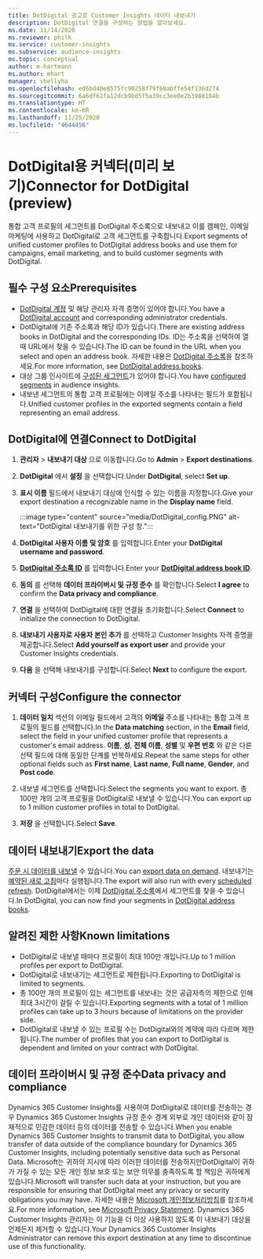 ```yaml
---
title: DotDigital 광고로 Customer Insights 데이터 내보내기
description: DotDigital 연결을 구성하는 방법을 알아보세요.
ms.date: 11/14/2020
ms.reviewer: philk
ms.service: customer-insights
ms.subservice: audience-insights
ms.topic: conceptual
author: m-hartmann
ms.author: mhart
manager: shellyha
ms.openlocfilehash: ed6bd40e8575fc90258f79f60abffe54f136d274
ms.sourcegitcommit: 6a6df62fa12dcb9bd5f5a39cc3ee0e2b3988184b
ms.translationtype: HT
ms.contentlocale: ko-KR
ms.lasthandoff: 11/25/2020
ms.locfileid: "4644456"
---
```

# <a name="connector-for-dotdigital-preview"></a><span data-ttu-id="54780-103">DotDigital용 커넥터(미리 보기)</span><span class="sxs-lookup"><span data-stu-id="54780-103">Connector for DotDigital (preview)</span></span>

<span data-ttu-id="54780-104">통합 고객 프로필의 세그먼트를 DotDigital 주소록으로 내보내고 이를 캠페인, 이메일 마케팅에 사용하고 DotDigital로 고객 세그먼트를 구축합니다.</span><span class="sxs-lookup"><span data-stu-id="54780-104">Export segments of unified customer profiles to DotDigital address books and use them for campaigns, email marketing, and to build customer segments with DotDigital.</span></span> 

## <a name="prerequisites"></a><span data-ttu-id="54780-105">필수 구성 요소</span><span class="sxs-lookup"><span data-stu-id="54780-105">Prerequisites</span></span>

-   <span data-ttu-id="54780-106">[DotDigital 계정](https://dotdigital.com/) 및 해당 관리자 자격 증명이 있어야 합니다.</span><span class="sxs-lookup"><span data-stu-id="54780-106">You have a [DotDigital account](https://dotdigital.com/) and corresponding administrator credentials.</span></span>
-   <span data-ttu-id="54780-107">DotDigital에 기존 주소록과 해당 ID가 있습니다.</span><span class="sxs-lookup"><span data-stu-id="54780-107">There are existing address books in DotDigital and the corresponding IDs.</span></span> <span data-ttu-id="54780-108">ID는 주소록을 선택하여 열 때 URL에서 찾을 수 있습니다.</span><span class="sxs-lookup"><span data-stu-id="54780-108">The ID can be found in the URL when you select and open an address book.</span></span> <span data-ttu-id="54780-109">자세한 내용은 [DotDigital 주소록](https://support.dotdigital.com/hc/articles/212211968-Creating-an-address-book)을 참조하세요.</span><span class="sxs-lookup"><span data-stu-id="54780-109">For more information, see [DotDigital address books](https://support.dotdigital.com/hc/articles/212211968-Creating-an-address-book).</span></span>
-   <span data-ttu-id="54780-110">대상 그룹 인사이트에 [구성된 세그먼트](segments.md)가 있어야 합니다.</span><span class="sxs-lookup"><span data-stu-id="54780-110">You have [configured segments](segments.md) in audience insights.</span></span>
-   <span data-ttu-id="54780-111">내보낸 세그먼트의 통합 고객 프로필에는 이메일 주소를 나타내는 필드가 포함됩니다.</span><span class="sxs-lookup"><span data-stu-id="54780-111">Unified customer profiles in the exported segments contain a field representing an email address.</span></span>

## <a name="connect-to-dotdigital"></a><span data-ttu-id="54780-112">DotDigital에 연결</span><span class="sxs-lookup"><span data-stu-id="54780-112">Connect to DotDigital</span></span>

1. <span data-ttu-id="54780-113">**관리자** > **내보내기 대상** 으로 이동합니다.</span><span class="sxs-lookup"><span data-stu-id="54780-113">Go to **Admin** > **Export destinations**.</span></span>

1. <span data-ttu-id="54780-114">**DotDigital** 에서 **설정** 을 선택합니다.</span><span class="sxs-lookup"><span data-stu-id="54780-114">Under **DotDigital**, select **Set up**.</span></span>

1. <span data-ttu-id="54780-115">**표시 이름** 필드에서 내보내기 대상에 인식할 수 있는 이름을 지정합니다.</span><span class="sxs-lookup"><span data-stu-id="54780-115">Give your export destination a recognizable name in the **Display name** field.</span></span>

   :::image type="content" source="media/DotDigital_config.PNG" alt-text="DotDigital 내보내기를 위한 구성 창.":::

1. <span data-ttu-id="54780-117">**DotDigital 사용자 이름 및 암호** 를 입력합니다.</span><span class="sxs-lookup"><span data-stu-id="54780-117">Enter your **DotDigital username and password**.</span></span>

1. <span data-ttu-id="54780-118">**[DotDigital 주소록 ID](https://support.dotdigital.com/hc/articles/212211968-Creating-an-address-book)** 를 입력합니다.</span><span class="sxs-lookup"><span data-stu-id="54780-118">Enter your **[DotDigital address book ID](https://support.dotdigital.com/hc/articles/212211968-Creating-an-address-book)**.</span></span>

1. <span data-ttu-id="54780-119">**동의** 를 선택해 **데이터 프라이버시 및 규정 준수** 를 확인합니다.</span><span class="sxs-lookup"><span data-stu-id="54780-119">Select **I agree** to confirm the **Data privacy and compliance**.</span></span>

1. <span data-ttu-id="54780-120">**연결** 을 선택하여 DotDigital에 대한 연결을 초기화합니다.</span><span class="sxs-lookup"><span data-stu-id="54780-120">Select **Connect** to initialize the connection to DotDigital.</span></span>

1. <span data-ttu-id="54780-121">**내보내기 사용자로 사용자 본인 추가** 를 선택하고 Customer Insights 자격 증명을 제공합니다.</span><span class="sxs-lookup"><span data-stu-id="54780-121">Select **Add yourself as export user** and provide your Customer Insights credentials.</span></span>

1. <span data-ttu-id="54780-122">**다음** 을 선택해 내보내기를 구성합니다.</span><span class="sxs-lookup"><span data-stu-id="54780-122">Select **Next** to configure the export.</span></span>

## <a name="configure-the-connector"></a><span data-ttu-id="54780-123">커넥터 구성</span><span class="sxs-lookup"><span data-stu-id="54780-123">Configure the connector</span></span>

1. <span data-ttu-id="54780-124">**데이터 일치** 섹션의 이메일 필드에서 고객의 **이메일** 주소를 나타내는 통합 고객 프로필의 필드를 선택합니다.</span><span class="sxs-lookup"><span data-stu-id="54780-124">In the **Data matching** section, in the **Email** field, select the field in your unified customer profile that represents a customer's email address.</span></span> <span data-ttu-id="54780-125">**이름**, **성**, **전체 이름**, **성별** 및 **우편 번호** 와 같은 다른 선택 필드에 대해 동일한 단계를 반복하세요.</span><span class="sxs-lookup"><span data-stu-id="54780-125">Repeat the same steps for other optional fields such as **First name**, **Last name**, **Full name**, **Gender**, and **Post code**.</span></span>

1. <span data-ttu-id="54780-126">내보낼 세그먼트를 선택합니다.</span><span class="sxs-lookup"><span data-stu-id="54780-126">Select the segments you want to export.</span></span> <span data-ttu-id="54780-127">총 100만 개의 고객 프로필을 DotDigital로 내보낼 수 있습니다.</span><span class="sxs-lookup"><span data-stu-id="54780-127">You can export up to 1 million customer profiles in total to DotDigital.</span></span>

1. <span data-ttu-id="54780-128">**저장** 을 선택합니다.</span><span class="sxs-lookup"><span data-stu-id="54780-128">Select **Save**.</span></span>

## <a name="export-the-data"></a><span data-ttu-id="54780-129">데이터 내보내기</span><span class="sxs-lookup"><span data-stu-id="54780-129">Export the data</span></span>

<span data-ttu-id="54780-130">[주문 시 데이터를 내보낼](export-destinations.md) 수 있습니다.</span><span class="sxs-lookup"><span data-stu-id="54780-130">You can [export data on demand](export-destinations.md).</span></span> <span data-ttu-id="54780-131">내보내기는 [예약된 새로 고침](system.md#schedule-tab)마다 실행됩니다.</span><span class="sxs-lookup"><span data-stu-id="54780-131">The export will also run with every [scheduled refresh](system.md#schedule-tab).</span></span> <span data-ttu-id="54780-132">DotDigital에서는 이제 [DotDigital 주소록](https://support.dotdigital.com/hc/articles/212211968-Creating-an-address-book)에서 세그먼트를 찾을 수 있습니다.</span><span class="sxs-lookup"><span data-stu-id="54780-132">In DotDigital, you can now find your segments in [DotDigital address books](https://support.dotdigital.com/hc/articles/212211968-Creating-an-address-book).</span></span>

## <a name="known-limitations"></a><span data-ttu-id="54780-133">알려진 제한 사항</span><span class="sxs-lookup"><span data-stu-id="54780-133">Known limitations</span></span>

- <span data-ttu-id="54780-134">DotDigital로 내보낼 때마다 프로필이 최대 100만 개입니다.</span><span class="sxs-lookup"><span data-stu-id="54780-134">Up to 1 million profiles per export to DotDigital.</span></span>
- <span data-ttu-id="54780-135">DotDigital로 내보내기는 세그먼트로 제한됩니다.</span><span class="sxs-lookup"><span data-stu-id="54780-135">Exporting to DotDigital is limited to segments.</span></span>
- <span data-ttu-id="54780-136">총 100만 개의 프로필이 있는 세그먼트를 내보내는 것은 공급자측의 제한으로 인해 최대 3시간이 걸릴 수 있습니다.</span><span class="sxs-lookup"><span data-stu-id="54780-136">Exporting segments with a total of 1 million profiles can take up to 3 hours because of limitations on the provider side.</span></span> 
- <span data-ttu-id="54780-137">DotDigital로 내보낼 수 있는 프로필 수는 DotDigital와의 계약에 따라 다르며 제한됩니다.</span><span class="sxs-lookup"><span data-stu-id="54780-137">The number of profiles that you can export to DotDigital is dependent and limited on your contract with DotDigital.</span></span>

## <a name="data-privacy-and-compliance"></a><span data-ttu-id="54780-138">데이터 프라이버시 및 규정 준수</span><span class="sxs-lookup"><span data-stu-id="54780-138">Data privacy and compliance</span></span>

<span data-ttu-id="54780-139">Dynamics 365 Customer Insights를 사용하여 DotDigital로 데이터를 전송하는 경우 Dynamics 365 Customer Insights 규정 준수 경계 외부로 개인 데이터와 같이 잠재적으로 민감한 데이터 등의 데이터를 전송할 수 있습니다.</span><span class="sxs-lookup"><span data-stu-id="54780-139">When you enable Dynamics 365 Customer Insights to transmit data to DotDigital, you allow transfer of data outside of the compliance boundary for Dynamics 365 Customer Insights, including potentially sensitive data such as Personal Data.</span></span> <span data-ttu-id="54780-140">Microsoft는 귀하의 지시에 따라 이러한 데이터를 전송하지만DotDigital이 귀하가 가질 수 있는 모든 개인 정보 보호 또는 보안 의무를 충족하도록 할 책임은 귀하에게 있습니다.</span><span class="sxs-lookup"><span data-stu-id="54780-140">Microsoft will transfer such data at your instruction, but you are responsible for ensuring that DotDigital meet any privacy or security obligations you may have.</span></span> <span data-ttu-id="54780-141">자세한 내용은 [Microsoft 개인정보처리방침](https://go.microsoft.com/fwlink/?linkid=396732)를 참조하세요.</span><span class="sxs-lookup"><span data-stu-id="54780-141">For more information, see [Microsoft Privacy Statement](https://go.microsoft.com/fwlink/?linkid=396732).</span></span>
<span data-ttu-id="54780-142">Dynamics 365 Customer Insights 관리자는 이 기능을 더 이상 사용하지 않도록 이 내보내기 대상을 언제든지 제거할 수 있습니다.</span><span class="sxs-lookup"><span data-stu-id="54780-142">Your Dynamics 365 Customer Insights Administrator can remove this export destination at any time to discontinue use of this functionality.</span></span>
